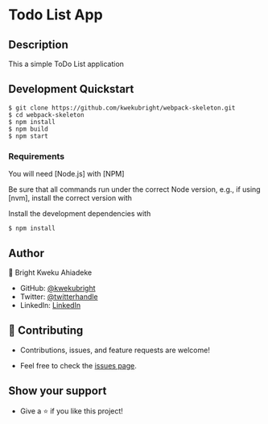 # Todo List App

## Description
This a simple ToDo List application

## Development Quickstart

```
$ git clone https://github.com/kwekubright/webpack-skeleton.git
$ cd webpack-skeleton
$ npm install
$ npm build
$ npm start
```

### Requirements

You will need [Node.js] with [NPM]

Be sure that all commands run under the correct Node version, e.g.,
if using [nvm], install the correct version with

Install the development dependencies with

```
$ npm install
```

## Author

👤 Bright Kweku Ahiadeke

- GitHub: [@kwekubright](https://github.com/kwekubright)
- Twitter: [@twitterhandle](https://twitter.com/kwekubright_)
- LinkedIn: [LinkedIn](https://linkedin.com/in/kwekubright)

## 🤝 Contributing

- Contributions, issues, and feature requests are welcome!

- Feel free to check the [issues page](../../issues/).

## Show your support

- Give a ⭐️ if you like this project!
